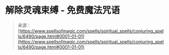 <!--yml

category: 未分类

date: 2024-06-12 18:41:10

-->

# 解除灵魂束缚 - 免费魔法咒语

> 来源：[https://www.spellsofmagic.com/spells/spiritual_spells/conjuring_spells/6490/page.html#0001-01-01](https://www.spellsofmagic.com/spells/spiritual_spells/conjuring_spells/6490/page.html#0001-01-01)
